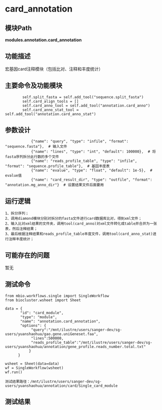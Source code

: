 card_annotation
==========================

模块Path
-----------

**modules.annotation.card_annotation**

功能描述
-----------------------------------

宏基因card注释模块（包括比对、注释和丰度统计）

主要命令及功能模块
-----------------------------------

```
        self.split_fasta = self.add_tool("sequence.split_fasta")
        self.card_align_tools = []
        self.card_anno_tool = self.add_tool("annotation.card_anno")
        self.card_anno_stat_tool = self.add_tool("annotation.card_anno_stat")
```

参数设计
-----------------------------------

```
            {"name": "query", "type": "infile", "format": "sequence.fasta"},  # 输入文件
            {"name": "lines", "type": "int", "default": 100000},  # 将fasta序列拆分此行数的多个文件
            {"name": "reads_profile_table", "type": "infile", "format": "sequence.profile_table"},  # 基因丰度表
            {"name": "evalue", "type": "float", "default": 1e-5},  # evalue值
            {"name": "card_result_dir", "type": "outfile", "format": "annotation.mg_anno_dir"}  # 设置结果文件后面要用
```

运行逻辑
-----------------------------------
```
1、拆分序列；
2、调用diamond模块分别对拆分的fasta文件进行card数据库比对，得到xml文件；
2、输入比对xml结果的文件夹，调用tool(card_anno)对xml文件转化成table并合并为一张表，然后注释结果；
3、最后根据注释结果和reads_profile_table丰度文件，调用tool(card_anno_stat)进行注释丰度统计；
```

可能存在的问题
-----------------------------------
暂无


测试命令
-----------------------------------
```
from mbio.workflows.single import SingleWorkflow
from biocluster.wsheet import Sheet

data = {
       "id": "card_module",
       "type": "module",
       "name": "annotation.card_annotation",
       "options": {
            "query":"/mnt/ilustre/users/sanger-dev/sg-users/yuanshaohua/gao.gene.uniGeneset.faa",
            "lines":500000,
            "reads_profile_table":"/mnt/ilustre/users/sanger-dev/sg-users/yuanshaohua/annotation/gene_profile.reads_number.total.txt"
           }
      }

wsheet = Sheet(data=data)
wf = SingleWorkflow(wsheet)
wf.run()

测试结果路径：/mnt/ilustre/users/sanger-dev/sg-users/yuanshaohua/annotation/card/Single_card_module
```


测试结果
-----------------------------------